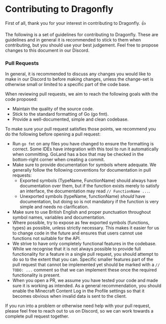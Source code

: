 # Contributing to Dragonfly

First of all, thank you for your interest in contributing to Dragonfly. :+1:

The following is a set of guidelines for contributing to Dragonfly. These are guidelines and in
general it is recommended to stick to them when contributing, but you should use your best
judgement. Feel free to propose changes to this document in our Discord.

### Pull Requests
In general, it is recommended to discuss any changes you would like to make in our Discord to
before making changes, unless the change-set is otherwise small or limited to a specific part of
the code base.

When reviewing pull requests, we aim to reach the following goals with the code proposed:
* Maintain the quality of the source code.
* Stick to the standard formatting of Go (go fmt).
* Provide a well-documented, simple and clean codebase.

To make sure your pull request satisfies those points, we recommend you do the following before
opening a pull request:
* Run `go fmt` on any files you have changed to ensure the formatting is correct. Some IDEs have
  integration with this tool to run it automatically when committing. GoLand has a box that may be
  checked in the bottom-right corner when creating a commit.
* Make sure to provide documentation for symbols where adequate. We generally follow the following
  conventions for documentation in pull requests:
  - Exported symbols (TypeName, FunctionName) should always have documentation over them, but if
    the function exists merely to satisfy an interface, the documentation may read 
    `// FunctionName ...`.
  - Unexported symbols (typeName, functionName) _should_ have documentation, but doing so is not
    mandatory if the function is very simple and needs no clarification.
* Make sure to use British English and proper punctuation throughout symbol names, variables and
  documentation.
* Where possible, try to expose as few exported symbols (functions, types) as possible, unless 
  strictly necessary. This makes it easier for us to change code in the future and ensures that 
  users cannot use functions not suitable for the API.
* We strive to have only completely functional features in the codebase. While we recognise that
  it is not always possible to provide full functionality for a feature in a single pull request,
  you should attempt to do so to the extent that you can. Specific smaller features part of the
  pull request that cannot be implemented yet should be marked with a `// TODO: ...` comment so
  that we can implement these once the required functionality is present.
* When you open a PR, we assume you have tested your code and made sure it is working as intended.
  As a general recommendation, you should enable the Minecraft Content Log in the Profile settings
  so that it becomes obvious when invalid data is sent to the client.
  
If you run into a problem or otherwise need help with your pull request, please feel free to reach
out to us on Discord, so we can work towards a complete pull request together.
